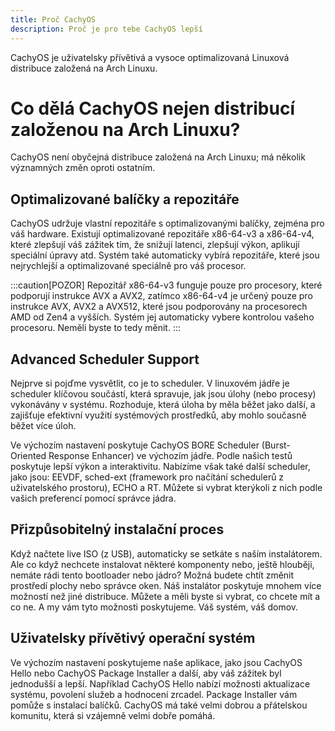 ```yaml
---
title: Proč CachyOS
description: Proč je pro tebe CachyOS lepší
---
```


CachyOS je uživatelsky přívětivá a vysoce optimalizovaná Linuxová distribuce založená na Arch Linuxu.

# Co dělá CachyOS nejen distribucí založenou na Arch Linuxu?

CachyOS není obyčejná distribuce založená na Arch Linuxu; má několik významných změn oproti ostatním.

## Optimalizované balíčky a repozitáře
CachyOS udržuje vlastní repozitáře s optimalizovanými balíčky, zejména pro váš hardware.
Existují optimalizované repozitáře x86-64-v3 a x86-64-v4, které zlepšují váš zážitek tím, že snižují latenci, zlepšují výkon, aplikují speciální úpravy atd.
Systém také automaticky vybírá repozitáře, které jsou nejrychlejší a optimalizované speciálně pro váš procesor.

:::caution[POZOR]
Repozitář x86-64-v3 funguje pouze pro procesory, které podporují instrukce AVX a AVX2,
zatímco x86-64-v4 je určený pouze pro instrukce AVX, AVX2 a AVX512, které jsou podporovány na procesorech AMD od Zen4 a vyšších.
Systém jej automaticky vybere kontrolou vašeho procesoru. Neměli byste to tedy měnit.
:::

## Advanced Scheduler Support
Nejprve si pojďme vysvětlit, co je to scheduler. V linuxovém jádře je scheduler klíčovou součástí, která spravuje, jak jsou úlohy (nebo procesy) vykonávány v systému. Rozhoduje, která úloha by měla běžet jako další, a zajišťuje efektivní využití systémových prostředků, aby mohlo současně běžet více úloh.

Ve výchozím nastavení poskytuje CachyOS BORE Scheduler (Burst-Oriented Response Enhancer) ve výchozím jádře. Podle našich testů poskytuje lepší výkon a interaktivitu. Nabízíme však také další scheduler, jako jsou: EEVDF, sched-ext (framework pro načítání schedulerů z uživatelského prostoru), ECHO a RT. Můžete si vybrat kterýkoli z nich podle vašich preferencí pomocí správce jádra.

## Přizpůsobitelný instalační proces
Když načtete live ISO (z USB), automaticky se setkáte s naším instalátorem. Ale co když nechcete instalovat některé komponenty nebo, ještě hlouběji, nemáte rádi tento bootloader nebo jádro? Možná budete chtít změnit prostředí plochy nebo správce oken. Náš instalátor poskytuje mnohem více možností než jiné distribuce. Můžete a měli byste si vybrat, co chcete mít a co ne. A my vám tyto možnosti poskytujeme. Váš systém, váš domov.

## Uživatelsky přívětivý operační systém
Ve výchozím nastavení poskytujeme naše aplikace, jako jsou CachyOS Hello nebo CachyOS Package Installer a další, aby váš zážitek byl jednodušší a lepší. Například CachyOS Hello nabízí možnosti aktualizace systému, povolení služeb a hodnocení zrcadel. Package Installer vám pomůže s instalací balíčků. CachyOS má také velmi dobrou a přátelskou komunitu, která si vzájemně velmi dobře pomáhá.
